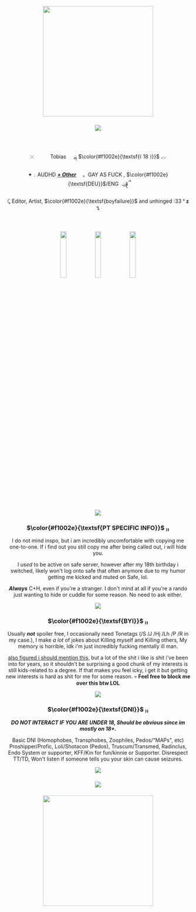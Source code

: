 <div align="center">
  <img height="300" src="https://asdahskdakseioasdaskdhajkheuiahs.carrd.co/assets/images/image01.png?v=c0be22fd"  />
</div>

### 

<div align="center">
  <img height="" src="https://github.com/user-attachments/assets/f4fdef8a-b6ec-4749-bcd9-fd14d843ed91"  />
</div>

###

 

<div align="center">
  
 𓏴ㅤㅤ  Tobias   ྐ $\color{#f1002e}{\textsf{꒰ 18 ꒱}}$ ⸝⸝
  
 ✦﹕AUDHD <ins>***+ Other***</ins>	 ｡ GAY AS FUCK , $\color{#f1002e}{\textsf{DEU}}$/ENG  ུ۪࿑ྀ

 ⤹ Editor, Artist, $\color{#f1002e}{\textsf{boyfailure}}$ and unhinged :33 ᶻ 𝘇 𐰁
</div>


 

###



<div align="center">
<img src="https://github.com/user-attachments/assets/e23aac7f-edcb-4997-9a89-e9e806c74e00" width="18%"></img>  <img src="https://github.com/user-attachments/assets/688e51ea-bd8d-482d-9f9c-96ee1a047253" width="18%"></img> <img src="https://github.com/user-attachments/assets/e23aac7f-edcb-4997-9a89-e9e806c74e00" width="18%"></img> 
</div>

 

###

<div align="center">
  <img height="" src="https://github.com/user-attachments/assets/f4fdef8a-b6ec-4749-bcd9-fd14d843ed91"  />
</div>

###

<div align="center">
  
### $\color{#f1002e}{\textsf{PT SPECIFIC INFO}}$ ₎₎
 I do not mind inspo, but i am incredibly uncomfortable with copying me one-to-one. If i find out you still copy me after being called out, i will hide you.
  
  I _used_ to be active on safe server, however after my 18th birthday i switched, likely won't log onto safe that often anymore due to my humor getting me kicked and muted on Safe, lol.

  ***Always*** C+H, even if you're a stranger. I don't mind at all if you're a rando just wanting to hide or cuddle for some reason. No need to ask either.
  
  <img height="" src=https://64.media.tumblr.com/6a61f90d7c0648e70c30cdb772a742f7/ad60d78b5e5f8687-04/s75x75_c1/8e04e10f31d6f9d0014f02132c8e5042546cdeb0.webp>

### $\color{#f1002e}{\textsf{BYI}}$ ₎₎
Usually ***not*** spoiler free, I occasionally need Tonetags (/S /J /Hj /Lh /P /R in my case.), I make *a lot* of jokes about Killing myself and Killing others, My memory is horrible, Idk i'm just incredibly fucking mentally ill man.

<ins>also figured i should mention this,</ins> but a lot of the shit i like is shit i've been into for years, so it shouldn't be surprising a good chunk of my interests is still kids-related to a degree. If that makes you feel icky, i get it but getting new interests is hard as shit for me for some reason. :skull:
**Feel free to block me over this btw LOL**

  <img height="" src=https://64.media.tumblr.com/6a61f90d7c0648e70c30cdb772a742f7/ad60d78b5e5f8687-04/s75x75_c1/8e04e10f31d6f9d0014f02132c8e5042546cdeb0.webp>

### $\color{#f1002e}{\textsf{DNI}}$ ₎₎
***DO NOT INTERACT IF YOU ARE UNDER 18, Should be obvious since im mostly on 18+.*** 

Basic DNI (Homophobes, Transphobes, Zoophiles, Pedos/"MAPs", etc) Proshipper/Profic, Loli/Shotacon (Pedos), Truscum/Transmed, Radinclus, Endo System or supporter, KFF/Kin for fun/kinnie or Supporter.
Disrespect TT/TD, Won't listen if someone tells you your skin can cause seizures.

  <img height="" src=https://64.media.tumblr.com/6a61f90d7c0648e70c30cdb772a742f7/ad60d78b5e5f8687-04/s75x75_c1/8e04e10f31d6f9d0014f02132c8e5042546cdeb0.webp>

</div>

###

<div align="center">
  <img height="" src="https://github.com/user-attachments/assets/f4fdef8a-b6ec-4749-bcd9-fd14d843ed91"  />
</div>

###

<div align="center">
  <img height="300" src="https://asdahskdakseioasdaskdhajkheuiahs.carrd.co/assets/images/image02.png?v=c0be22fd"  />
</div>

###
